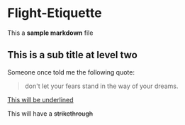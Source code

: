# Flight-Etiquette

This a **sample markdown** file

## This is a sub title at level two

Someone once told me the following quote:

> don't let your fears stand
> in the way of your dreams.

<ins>This will be underlined<ins/>

This will have a ~~strikethrough~~
